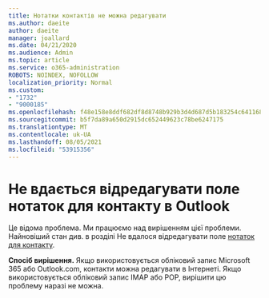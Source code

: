 ```yaml
---
title: Нотатки контактів не можна редагувати
ms.author: daeite
author: daeite
manager: joallard
ms.date: 04/21/2020
ms.audience: Admin
ms.topic: article
ms.service: o365-administration
ROBOTS: NOINDEX, NOFOLLOW
localization_priority: Normal
ms.custom:
- "1732"
- "9000185"
ms.openlocfilehash: f48e158e8ddf682df8d8748b929b3d4d687d5b183254c64116834210a238020d
ms.sourcegitcommit: b5f7da89a650d2915dc652449623c78be6247175
ms.translationtype: MT
ms.contentlocale: uk-UA
ms.lasthandoff: 08/05/2021
ms.locfileid: "53915356"
---
```

# <a name="cant-edit-the-notes-field-for-a-contact-in-outlook"></a>Не вдається відредагувати поле нотаток для контакту в Outlook

Це відома проблема. Ми працюємо над вирішенням цієї проблеми. Найновіший стан див. в розділі Не вдалося відредагувати поле [нотаток для контакту](https://support.office.com/article/fb8394ce-04ce-48b5-bae4-be46f77f10fe).

**Спосіб вирішення.** Якщо використовується обліковий запис Microsoft 365 або Outlook.com, контакти можна редагувати в Інтернеті. Якщо використовується обліковий запис IMAP або POP, вирішити цю проблему наразі не можна.